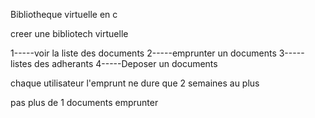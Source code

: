 Bibliotheque virtuelle en c

creer une bibliotech virtuelle

1-----voir la liste des documents
2-----emprunter un documents
3-----listes des adherants
4-----Deposer un documents


chaque utilisateur
l'emprunt ne dure que 2 semaines au plus

pas plus de 1 documents emprunter
